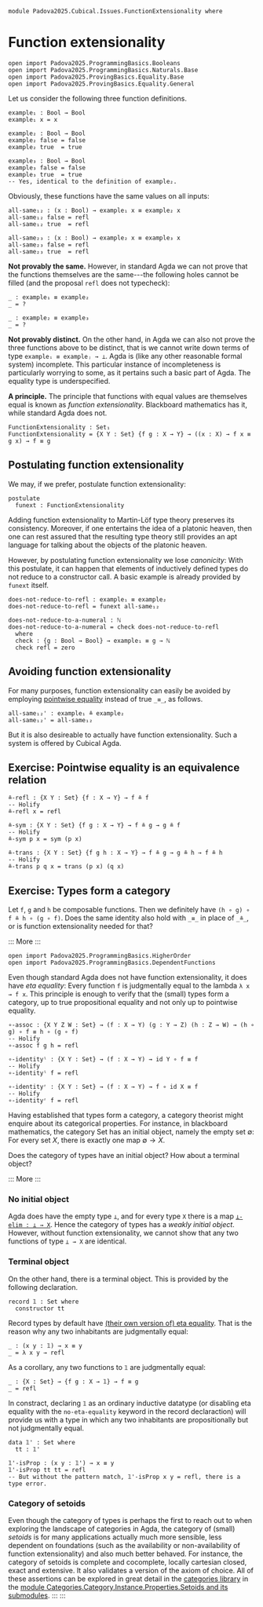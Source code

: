 ```
module Padova2025.Cubical.Issues.FunctionExtensionality where
```

# Function extensionality

```
open import Padova2025.ProgrammingBasics.Booleans
open import Padova2025.ProgrammingBasics.Naturals.Base
open import Padova2025.ProvingBasics.Equality.Base
open import Padova2025.ProvingBasics.Equality.General
```

Let us consider the following three function definitions.

```
example₁ : Bool → Bool
example₁ x = x

example₂ : Bool → Bool
example₂ false = false
example₂ true  = true

example₃ : Bool → Bool
example₃ false = false
example₃ true  = true
-- Yes, identical to the definition of example₂.
```

Obviously, these functions have the same values on all inputs:

```
all-same₁₂ : (x : Bool) → example₁ x ≡ example₂ x
all-same₁₂ false = refl
all-same₁₂ true  = refl

all-same₂₃ : (x : Bool) → example₂ x ≡ example₃ x
all-same₂₃ false = refl
all-same₂₃ true  = refl
```

**Not provably the same.**
However, in standard Agda we can not prove that the functions themselves are
the same---the following holes cannot be filled (and the proposal `refl` does
not typecheck):

```code
_ : example₁ ≡ example₂
_ = ?

_ : example₂ ≡ example₃
_ = ?
```

**Not provably distinct.**
On the other hand, in Agda we can also not prove the three functions above to
be distinct, that is we cannot write down terms of type `exampleᵢ ≡ exampleⱼ → ⊥`.
Agda is (like any other reasonable formal system) incomplete. This particular
instance of incompleteness is particularly worrying to some, as it pertains
such a basic part of Agda. The equality type is underspecified.

**A principle.**
The principle that functions with equal values are themselves equal is known as
*function extensionality*. Blackboard mathematics has it, while standard Agda
does not.

```
FunctionExtensionality : Set₁
FunctionExtensionality = {X Y : Set} {f g : X → Y} → ((x : X) → f x ≡ g x) → f ≡ g
```


## Postulating function extensionality

We may, if we prefer, postulate function extensionality:

```code
postulate
  funext : FunctionExtensionality
```

Adding function extensionality to Martin-Löf type theory preserves its
consistency. Moreover, if one entertains the idea of a platonic heaven, then
one can rest assured that the resulting type theory still provides an apt
language for talking about the objects of the platonic heaven.

However, by postulating function extensionality we lose *canonicity*:
With this postulate, it can happen that elements of inductively defined types
do not reduce to a constructor call. A basic example is already provided by
`funext` itself.

```code
does-not-reduce-to-refl : example₁ ≡ example₂
does-not-reduce-to-refl = funext all-same₁₂
```

```code
does-not-reduce-to-a-numeral : ℕ
does-not-reduce-to-a-numeral = check does-not-reduce-to-refl
  where
  check : {g : Bool → Bool} → example₁ ≡ g → ℕ
  check refl = zero
```


## Avoiding function extensionality

For many purposes, function extensionality can easily be avoided by
employing [pointwise equality](Padova2025.ProvingBasics.Equality.General.html#_≗_) instead of true `_≡_`, as follows.

```
all-same₁₂' : example₁ ≗ example₂
all-same₁₂' = all-same₁₂
```

But it is also desireable to actually have function
extensionality. Such a system is offered by Cubical Agda.


## Exercise: Pointwise equality is an equivalence relation

```
≗-refl : {X Y : Set} {f : X → Y} → f ≗ f
-- Holify
≗-refl x = refl
```

```
≗-sym : {X Y : Set} {f g : X → Y} → f ≗ g → g ≗ f
-- Holify
≗-sym p x = sym (p x)
```

```
≗-trans : {X Y : Set} {f g h : X → Y} → f ≗ g → g ≗ h → f ≗ h
-- Holify
≗-trans p q x = trans (p x) (q x)
```


## Exercise: Types form a category

Let `f`, `g` and `h` be composable functions. Then we definitely have
`(h ∘ g) ∘ f ≗ h ∘ (g ∘ f)`. Does the same identity also hold with
`_≡_` in place of `_≗_`, or is function extensionality needed for that?

::: More :::
```
open import Padova2025.ProgrammingBasics.HigherOrder
open import Padova2025.ProgrammingBasics.DependentFunctions
```

Even though standard Agda does not have function extensionality, it
does have *eta equality*: Every function `f` is judgmentally equal to
the lambda `λ x → f x`. This principle is enough to verify that the
(small) types form a category, up to true propositional equality
and not only up to pointwise equality.

```
∘-assoc : {X Y Z W : Set} → (f : X → Y) (g : Y → Z) (h : Z → W) → (h ∘ g) ∘ f ≡ h ∘ (g ∘ f)
-- Holify
∘-assoc f g h = refl
```

```
∘-identityˡ : {X Y : Set} → (f : X → Y) → id Y ∘ f ≡ f
-- Holify
∘-identityˡ f = refl
```

```
∘-identityʳ : {X Y : Set} → (f : X → Y) → f ∘ id X ≡ f
-- Holify
∘-identityʳ f = refl
```

Having established that types form a category, a category
theorist might enquire about its categorical properties. For instance, in
blackboard mathematics, the category $\mathrm{Set}$ has an initial
object, namely the empty set $∅$: For every set $X$, there is exactly
one map $∅ → X$.

Does the category of types have an initial object? How about a
terminal object?

::: More :::

### No initial object

Agda does have the empty type `⊥`, and for every type `X` there is a
map [`⊥-elim : ⊥ → X`](Padova2025.ProvingBasics.Negation.html#⊥-elim).
Hence the category of types has a *weakly initial object*.
However, without function extensionality, we cannot show that any two
functions of type `⊥ → X` are identical.


### Terminal object

On the other hand, there is a terminal object. This is provided by the
following declaration.

```
record 𝟙 : Set where
  constructor tt
```

Record types by default have
[(their own version of) eta equality](https://agda.readthedocs.io/en/latest/language/record-types.html#eta-expansion).
That is the reason why any two inhabitants are judgmentally equal:

```
_ : (x y : 𝟙) → x ≡ y
_ = λ x y → refl
```

As a corollary, any two functions to `𝟙` are judgmentally equal:

```
_ : {X : Set} → {f g : X → 𝟙} → f ≡ g
_ = refl
```

In constract, declaring `𝟙` as an ordinary inductive datatype (or disabling eta equality with the
`no-eta-equality` keyword in the record declaraction) will provide us
with a type in which any two inhabitants are propositionally but not judgmentally equal.

```
data 𝟙' : Set where
  tt : 𝟙'

𝟙'-isProp : (x y : 𝟙') → x ≡ y
𝟙'-isProp tt tt = refl
-- But without the pattern match, 𝟙'-isProp x y = refl, there is a type error.
```


### Category of setoids

Even though the category of types is perhaps the first to reach out to
when exploring the landscape of categories in Agda, the category of (small)
*setoids* is for many applications actually much more sensible, less dependent
on foundations (such as the availability or non-availability of function
extensionality) and also much better behaved. For instance, the category of
setoids is complete and cocomplete, locally cartesian closed, exact and extensive.
It also validates a version of the axiom of choice. All of these assertions can be
explored in great detail in the
[categories library](https://github.com/agda/agda-categories) in the
[module Categories.Category.Instance.Properties.Setoids and its
submodules](https://agda.github.io/agda-categories/index.html).
:::
:::
